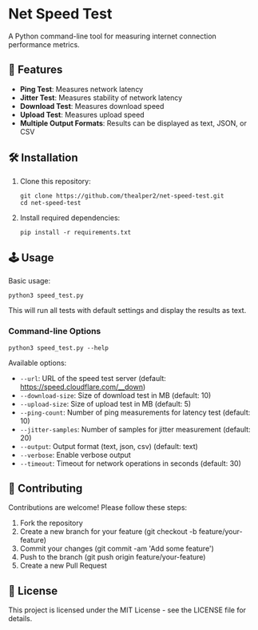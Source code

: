 # Net Speed Test

A Python command-line tool for measuring internet connection performance metrics.

## :dart: Features

- **Ping Test**: Measures network latency
- **Jitter Test**: Measures stability of network latency
- **Download Test**: Measures download speed
- **Upload Test**: Measures upload speed
- **Multiple Output Formats**: Results can be displayed as text, JSON, or CSV

## :hammer_and_wrench: Installation

1. Clone this repository:
   ```
   git clone https://github.com/thealper2/net-speed-test.git
   cd net-speed-test
   ```

2. Install required dependencies:
   ```
   pip install -r requirements.txt
   ```

## :joystick: Usage

Basic usage:

```
python3 speed_test.py
```

This will run all tests with default settings and display the results as text.

### Command-line Options

```
python3 speed_test.py --help
```

Available options:

- `--url`: URL of the speed test server (default: https://speed.cloudflare.com/__down)
- `--download-size`: Size of download test in MB (default: 10)
- `--upload-size`: Size of upload test in MB (default: 5)
- `--ping-count`: Number of ping measurements for latency test (default: 10)
- `--jitter-samples`: Number of samples for jitter measurement (default: 20)
- `--output`: Output format (text, json, csv) (default: text)
- `--verbose`: Enable verbose output
- `--timeout`: Timeout for network operations in seconds (default: 30)

## :handshake: Contributing

Contributions are welcome! Please follow these steps:

1. Fork the repository
2. Create a new branch for your feature (git checkout -b feature/your-feature)
3. Commit your changes (git commit -am 'Add some feature')
4. Push to the branch (git push origin feature/your-feature)
5. Create a new Pull Request

## :scroll: License

This project is licensed under the MIT License - see the LICENSE file for details.
